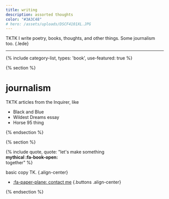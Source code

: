 ```yaml
---
title: writing
description: assorted thoughts
color: "#3A3C48"
# hero: /assets/uploads/DSCF4101XL.JPG
---
```


TKTK I write poetry, books, thoughts, and other things. Some journalism too.
{.lede} 

***

{% include category-list, types: 'book', use-featured: true %}

{% section %}

# journalism
TKTK articles from the Inquirer, like

* Black and Blue
* Wildest Dreams essay
* Horse 95 thing

{% endsection %}

{% section %}

{% include quote, quote: "let's make something<br>**mythical :fa-book-open:**<br>together" %}

basic copy TK.
{.align-center}

* [:fa-paper-plane: contact me](/collab)
{.buttons .align-center}

{% endsection %}